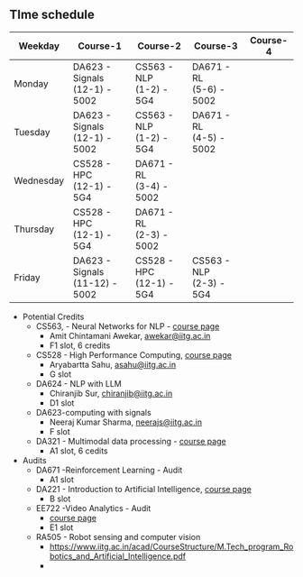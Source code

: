 ## TIme schedule

| Weekday   | Course-1 | Course-2 | Course-3 | Course-4 |
| --------- | -------- | -------- | -------- | -------- |
| Monday    | DA623 - Signals<br>(12-1) - 5002         | CS563 - NLP<br>(1-2) - 5G4         |  DA671 - RL<br>(5-6) - 5002    |          |
| Tuesday   | DA623 - Signals<br>(12-1) - 5002         | CS563 - NLP<br>(1-2) - 5G4         | DA671 - RL<br>(4-5) - 5002         |          |
| Wednesday | CS528 - HPC<br>(12-1) - 5G4         | DA671 - RL<br>(3-4) - 5002         |          |          |
| Thursday  | CS528 - HPC<br>(12-1) - 5G4         | DA671 - RL<br>(2-3) - 5002         |          |          |
| Friday    | DA623 - Signals<br>(11-12) - 5002         | CS528 - HPC<br>(12-1) - 5G4         | CS563 - NLP<br>(2-3) - 5G4         |          |
- Potential Credits
	- CS563, - Neural Networks for NLP - [course page](https://www.iitg.ac.in/cse/course-list.php?id=CS563)
		- Amit Chintamani Awekar, awekar@iitg.ac.in
		- F1 slot, 6 credits
	- CS528 - High Performance Computing, [course page](https://www.iitg.ac.in/cse/course-list.php?id=CS528)
		- Aryabartta Sahu, asahu@iitg.ac.in
		- G slot
	- DA624 - NLP with LLM
		- Chiranjib Sur, chiranjib@iitg.ac.in
		- D1 slot
	- DA623-computing with signals
		- Neeraj Kumar Sharma, neerajs@iitg.ac.in
		- F slot
	- DA321  - Multimodal data processing - [course page](https://www.iitg.ac.in/dsai/dsai_sixth_sem_btech.html#DA323)
		- A1 slot, 6 cedits
- Audits
	- DA671  -Reinforcement Learning - Audit
		- A1 slot
	- DA221 - Introduction to Artificial Intelligence, [course page](https://www.iitg.ac.in/dsai/dsai_fourth_sem_btech.html#DA221)
		- B slot
	- EE722  -Video Analytics - Audit
		- [course page](https://www.iitg.ac.in/eee/electsyl.html)
		- E1 slot
	- RA505 - Robot sensing and computer vision
		- https://www.iitg.ac.in/acad/CourseStructure/M.Tech_program_Robotics_and_Artificial_Intelligence.pdf
		-
	